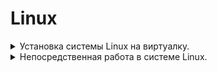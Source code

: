 # Linux


<details> 
<summary>  Установка системы Linux на виртуалку. 
</summary>

* Программы необходимые для установки
    1. ### VirtualBox - [Скачать](https://www.virtualbox.org/wiki/Downloads) 
    ###
    2. ### Образ системы Linux [Скачать](https://ubuntu.com/download/desktop) ![Скрин](Dop_Materiali\Linux-Obrz.jpg)
    ###
    3. ### Запускаем программу VirtualBox, далее нажимаем создать (зелённая надпись сверху), после этого нажимаем режим эксперта. ![Скрин](Dop_Materiali\Linux_ust_1.jpg)
    ###
    4. ### Настраиваем имя образа, путь где будет установлен и храниться и сам образ который мы скачали, ну и систему которую хотим установить.![Скрин](Dop_Materiali\Linux_ust_2.jpg)
    ###
    5. ### Далее в следущей вкладке, настраиваем имя пользователя на вход в систему. ![Скрин](Dop_Materiali\Linux_ust_3.jpg) 
    ###
    6. ### Вследующей вкладке, выделяем ресурсы под систему (это не постоянное выделение, а в момент, когда будем запускать и рабоать в системе)![Скрин](Dop_Materiali\Linux_ust_4.jpg)
    ###
    7. ### В следующей вкладке (Жёский диск, просто выделяем места под систему, примерно если не жало выделить 50гигов) Затем нажать готов, пойдёт установка системы.
    8. ### После установки, в программе VirtualBox уже нажимаем запуск системы.![Скрин](Dop_Materiali\Linux_ust_5.jpg)
    ###
    9. ### После того как поработали в системе, закрываем на крестик, и выбираем выключение по середине.![Скрин](Dop_Materiali\Linux_ust_6.jpg)

    </details>

<details> 
<summary>  Непосредственная работа в системе Linux.
</summary>

* Вся работа в системе Linux практически осуществляеться через терминал.
* Запустив терминал, зачастую многие команды требуют пароль root или по другому администратора.
    * Для этого в терминале необходимо прописать комаду su, далее запросит пароль администратора, его ввести (пароль не видно что вводим), после этого покажет что мы уже не пользователь а администратор (root) ![Скрин](Dop_Materiali\Linux_ust_7.jpg)
    * dfwd

